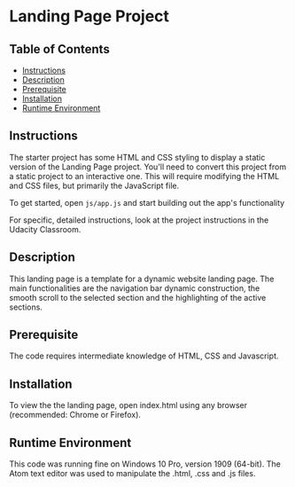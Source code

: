 # Landing Page Project

## Table of Contents

* [Instructions](#instructions)
* [Description](#description)
* [Prerequisite](#prerequisite)
* [Installation](#installation)
* [Runtime Environment](#runtime_environment)

## Instructions

The starter project has some HTML and CSS styling to display a static version of the Landing Page project. You'll need to convert this project from a static project to an interactive one. This will require modifying the HTML and CSS files, but primarily the JavaScript file.

To get started, open `js/app.js` and start building out the app's functionality

For specific, detailed instructions, look at the project instructions in the Udacity Classroom.

## Description

This landing page is a template for a dynamic website landing page. 
The main functionalities are the navigation bar dynamic construction, the smooth scroll to the selected section and the highlighting of the active sections.

## Prerequisite

The code requires intermediate knowledge of HTML, CSS and Javascript.

## Installation

To view the the landing page, open index.html using any browser (recommended: Chrome or Firefox).

## Runtime Environment

This code was running fine on Windows 10 Pro, version 1909 (64-bit). The Atom text editor was used to manipulate the .html, .css and .js files.
